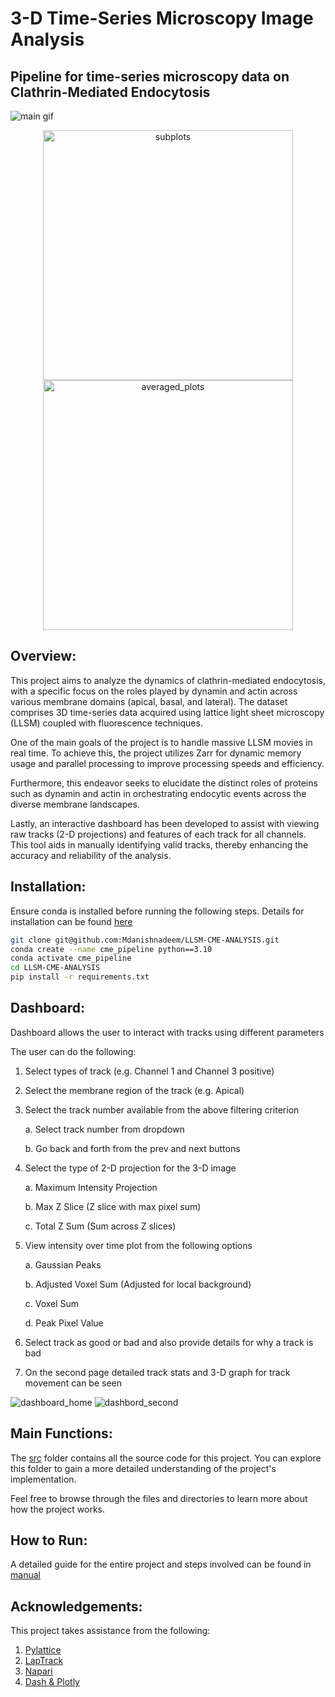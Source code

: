 # 3-D Time-Series Microscopy Image Analysis
## Pipeline for time-series microscopy data on Clathrin-Mediated Endocytosis

![main gif](https://github.com/Mdanishnadeem/Image-Analysis-Tracking/blob/main/main_image.gif)
<p align="center">
  <img src="https://github.com/Mdanishnadeem/Image-Analysis-Tracking/blob/main/misc/subplots.png" alt="subplots" width="400"/>
  <img src="https://github.com/Mdanishnadeem/Image-Analysis-Tracking/blob/main/misc/averaged_plots.png" alt="averaged_plots" width="400"/>
</p>

## Overview: 
This project aims to analyze the dynamics of clathrin-mediated endocytosis, with a specific focus on the roles played by dynamin and actin across various membrane domains (apical, basal, and lateral). The dataset comprises 3D time-series data acquired using lattice light sheet microscopy (LLSM) coupled with fluorescence techniques.

One of the main goals of the project is to handle massive LLSM movies in real time. To achieve this, the project utilizes Zarr for dynamic memory usage and parallel processing to improve processing speeds and efficiency.

Furthermore, this endeavor seeks to elucidate the distinct roles of proteins such as dynamin and actin in orchestrating endocytic events across the diverse membrane landscapes.

Lastly, an interactive dashboard has been developed to assist with viewing raw tracks (2-D projections) and features of each track for all channels. This tool aids in manually identifying valid tracks, thereby enhancing the accuracy and reliability of the analysis.


## Installation:

Ensure conda is installed before running the following steps. Details for installation can be found [here](https://docs.anaconda.com/free/miniconda/miniconda-install/)

```bash
git clone git@github.com:Mdanishnadeem/LLSM-CME-ANALYSIS.git
conda create --name cme_pipeline python==3.10
conda activate cme_pipeline 
cd LLSM-CME-ANALYSIS
pip install -r requirements.txt
```

## Dashboard:

Dashboard allows the user to interact with tracks using different parameters

The user can do the following: 
1. Select types of track (e.g. Channel 1 and Channel 3 positive)
2. Select the membrane region of the track (e.g. Apical)
3. Select the track number available from the above filtering criterion

    a. Select track number from dropdown 

    b. Go back and forth from the prev and next buttons 

4. Select the type of 2-D projection for the 3-D image 

    a. Maximum Intensity Projection 

    b. Max Z Slice (Z slice with max pixel sum)

    c. Total Z Sum (Sum across Z slices)

5. View intensity over time plot from the following options 

    a. Gaussian Peaks 

    b. Adjusted Voxel Sum (Adjusted for local background)

    c. Voxel Sum 

    d. Peak Pixel Value 

6. Select track as good or bad and also provide details for why a track is bad 
7. On the second page detailed track stats and 3-D graph for track movement can be seen 

![dashboard_home](https://github.com/Mdanishnadeem/Image-Analysis-Tracking/blob/main/misc/home_page.png)
![dashbord_second](https://github.com/Mdanishnadeem/Image-Analysis-Tracking/blob/main/misc/second_page.png)

## Main Functions: 
The [src](https://github.com/Mdanishnadeem/Image-Analysis-Tracking/tree/main/Final/src) folder contains all the source code for this project. You can explore this folder to gain a more detailed understanding of the project's implementation.

Feel free to browse through the files and directories to learn more about how the project works.

## How to Run: 
A detailed guide for the entire project and steps involved can be found in [manual](https://github.com/Mdanishnadeem/Image-Analysis-Tracking/blob/main/Image%20Analysis%20Pipeline%20Explained.docx)


## Acknowledgements:

This project takes assistance from the following:

1. [Pylattice](https://github.com/pylattice)
2. [LapTrack](https://github.com/yfukai/laptrack)
3. [Napari](https://napari.org/stable/)
4. [Dash & Plotly](https://dash.plotly.com/)
